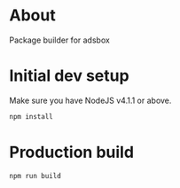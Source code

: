 # About
Package builder for adsbox

# Initial dev setup
Make sure you have NodeJS v4.1.1 or above.

```bash
npm install
```

# Production build

```bash
npm run build
```